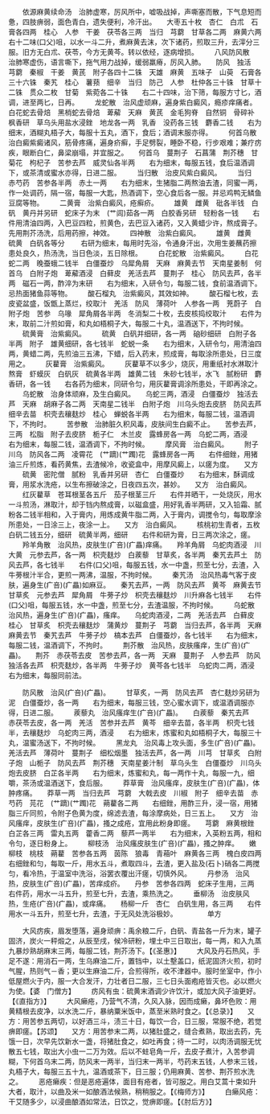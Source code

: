 <!-- { "loadSidebar": true } -->
　　依源麻黄续命汤　治肺虚寒，厉风所中，嘘吸战掉，声嘶塞而散，下气息短而惫，四肢痹弱，面色青白，遗失便利，冷汗出。　　大枣五十枚　杏仁　白朮　石膏各四两　桂心　人参　干姜　茯苓各三两　当归　芎藭　甘草各二两　麻黄六两　　右十二味(口父)咀，以水一斗二升，煮麻黄去沫，次下诸药，煎取三升，去滓分三服。旧方无白朮、茯苓，今方无黄芩。转以依经，逐病增损。
　　八风防风散　治肺寒虚伤，语言嘶下，拖气用力战掉，缓弱羸瘠，厉风入肺。　　防风　独活　芎藭　秦椒　干姜　黄芪　附子各四十二铢　天雄　麻黄　五味子　山萸　石膏各三十六铢　秦艽　桂心　薯蓣　细辛　当归　防己　人参　杜仲各三十铢　甘草十二铢　贯众二枚　甘菊　紫菀各二十铢　　右二十四味，治下筛，每服方寸匕，酒调，进至两匕，日再。
　　龙蛇散　治风虚顽麻，遍身紫白癜风，瘾疹痒痛者。　　白花蛇去骨焙　黑梢蛇去骨焙　萆薢　天麻　黄芪　金毛狗脊　自然铜　骨碎补　枫香研　草乌头用盐水浸銼　地龙各一两　乳香　没药各三钱　麝香二钱　　右为细末，酒糊丸梧子大，每服十五丸，酒下，食后；酒调末服亦得。
　　何首乌散　治白癜紫癜诸风，筋骨疼痛，遍身疥癣，手足劈裂，睡卧不稳，行步艰难；兼疗疠疾，眼断白仁，鼻梁崩塌，并宜服之。　　何首乌　蔓荆子　石菖蒲　荆芥穗　甘菊花　枸杞子　苦参去芦　威灵仙各半两　　右为细末，每服五钱，食后温酒调下，或茶清或蜜水亦得，日进二服。
　　当归散　治皮风紫白癜风。
　　当归　赤芍药　苦参各半两　赤土一两　　右为细末，生猪脂二两熬油去渣，同蜜一两，作一处调药，隔一宿，每服一大匙，热酒调下，空心食后各一服。并忌鸡鸭无鳞鱼豆腐等物。
　　二黄膏　治紫白癜风，疮癣疥。
　　雄黄　雌黄　砒各半钱　白矾　黄丹并另研　蛇床子为末　(艹闾)茹各一两　白胶香另研　轻粉各一钱　　右件用清油四两，入巴豆四粒，煎黄色，去巴豆入诸药，又入黄蜡少许，熬成膏子。先用荆芥汤洗，后用药擦，神效。
　　四神散　治紫白癜风。
　　雄黄　雌黄　硫黄　白矾各等分
　　右研为细末，每用时先浴，令通身汗出，次用生姜蘸药擦患处良久，热汤洗，当日色淡，五日除根。
　　白花蛇散　治紫癜风。
　　白花蛇二两　晚蚕蛾二钱半　白僵蚕炒　乌犀角屑　天麻　麻黄去节　天南星姜制　何首乌　白附子炮　萆薢酒浸　白藓皮　羌活去芦　蔓荆子　桂心　防风去芦，各半两　磁石一两，酢淬为末研　　右为细末，入研令匀，每服二钱，食前温酒调下。忌热面猪鱼蒜等物。
　　酸石榴丸　治紫癜风，其效如神。
　　酸石榴七枚，去皮瓷盆盛，饭甑上蒸烂，绞取汁　羌活　防风　薄荷叶　人参各一两　茺蔚子　白附子炮　苦参　乌喙　犀角屑各半两　冬消梨二十枚，去皮核捣绞取汁　　右件为末，取前二汁煎如膏，和丸如梧桐子大，每服二十丸，温酒送下，不拘时候。
　　硫黄膏　治紫癜风。
　　硫黄　白矾并细研，各一两　硇砂细研　白附子各半两　附子　雄黄细研，各七钱半　蛇蜕一条　　右为细末，入研令匀，用清油四两，黄蜡二两，先煎油三五沸，下蜡，后入药末，煎成膏，每取涂所患处，日三度用之。
　　灰藋膏　治紫癜风。
　　灰藋草不以多少，烧灰，用重纸衬水淋取汁熬膏　虾蟆灰　白矾灰　硫黄各半两　雄黄二钱　朱砂七钱半，水飞　腻粉研　麝香研，各一钱　　右各药为细末，同研令匀，用灰藋膏调涂所患处，干即再涂之。
　　乌蛇散　治身体顽麻，及生白癜风。　　乌蛇三两，酒浸　白僵蚕炒　独活去芦　天麻　胡麻子各二两　天南星二钱半　白附子炮　川乌头炮去皮脐　防风去芦　细辛去苗　枳壳去穰麸炒　桂心　蝉蜕各半两　　右为细末，每服二钱，温酒调下，不拘时。
　　苦参散　治肺脏久积风毒，皮肤间生白癜不止。　　苦参去芦，三两　松脂　附子去皮脐　栀子仁　木兰皮　露蜂房各一两　乌蛇二两，酒浸　　右为细末，每服二钱，温酒调下，不拘时候。
　　摩风膏　治白癜风。
　　附子　川乌　防风各二两　凌霄花　(艹蹢)(艹躅)花　露蜂房各一两　　右件细銼，用猪油三斤煎炼，看药黄焦，去渣候冷，收瓷盒中，用摩风癜上，以瘥为度。　　又方
　　硫黄　密陀僧　腻粉　乳香并另研　杏仁　白僵蚕炒　　右为细末，酥调成膏，用浆水洗疮，以生布擦破涂之，日夜四五次，甚妙。　　又方　治白癜风。
　　红灰藋草　苍耳根茎各五斤　茄子根茎三斤　　右件并晒干，一处烧灰，用水一斗煎汤，淋取汁，却于铛内熬成膏，以磁盒盛，用好乳香半两研，又入铅霜、腻粉各二钱半相和，入于膏内，用炼成黄牛脂二两，入于膏内，调搅令匀，每取摩涂所患处，一日涂三上，夜涂一上。　　又方　治白癜风。
　　核桃初生青者，五枚　白矾二钱五分，细研　硫黄半两，细研　　右件和研为膏，日三两次涂之，瘥。
　　羚羊角散　治风热，皮肤生(疒咅)(疒畾)痒痛。　　羚羊角屑　乌蛇肉酒浸　川大黄　元参去芦，各一两　枳壳麸炒　白蒺藜　甘草炙，各半两　秦艽去芦土　防风去芦，各七钱半　　右件(口父)咀，每服五钱，水一中盏，煎至七分，去渣，入牛蒡根汁半合，更煎一两沸，温服，不拘时候。
　　秦艽汤　治风热毒气客于皮肤，遍身生(疒咅)(疒畾)如麻豆。　　秦艽去芦，一两　防风去芦　黄芩　麻黄去节　甘草炙　元参去芦　犀角屑　牛蒡子炒　枳壳去穰麸炒　川升麻各七钱半　　右件(口父)咀，每服五钱，水一中盏，煎至七分，去渣温服，不拘时候。
　　乌蛇散　治风热，遍身生(疒咅)(疒畾)，瘙痒。　　乌蛇肉酒浸，二两　羌活去芦　白藓皮　桂心　甘草炙　枳壳去穰麸炒　蒲黄炒　蔓荆子　芎藭　当归去芦，各半两　天麻　麻黄去节　秦艽去芦　牛蒡子炒　槁本去芦　白僵蚕炒，各七钱半　　右为细末，每服二钱，温酒调下，不拘时。
　　荆芥散　治风热，皮肤瘙痒，生(疒咅)(疒畾)。　　荆芥　赤茯苓去皮　苦参去芦，各一两　天麻　蔓荆子　人参去芦　防风　独活各去芦　枳壳麸炒，各半两　牛蒡子炒　黄芩各七钱半　乌蛇肉二两，酒浸　　右为细末，每服同前法。

　　防风散　治风(疒咅)(疒畾)。
　　甘草炙，一两　防风去芦　杏仁麸炒另研为泥　白僵蚕炒，各一两　　右为细末，每服三钱，空心蜜水调下，或温酒调服亦得，日进二服。
　　蒺藜丸　治风瘙痒生(疒咅)(疒畾)。　　白蒺藜　秦艽去芦　赤茯苓去皮，各一两　羌活　苦参并去芦　黄芩　细辛去苗，各半两　枳壳七钱半，去穰麸炒　乌蛇肉三两，酒浸　　右为细末，炼蜜和丸如梧桐子大，每服三十丸，温蜜汤送下，不拘时候。
　　黑龙丸　治风毒上攻头面，多生(疒咅)(疒畾)。　　羌活去芦　薄荷叶　蔓荆子　细松烟墨　独活去芦，各一两　川芎　甘草炙　白附子炮　山栀子　防风去芦　荆芥穗　天南星姜汁制　草乌头生　白僵蚕炒　川乌头炮去皮脐　白芷各半两　　右为细末，炼蜜和丸，每一两作十丸，每服一九，细嚼，茶汤或温酒送下，食后服。
　　莽草膏　治风瘙痒，皮肤生(疒咅)(疒畾)，体肿疼痛。　　莽草一两　当归去芦　芎藭　大戟去皮　川椒　附子　细辛去苗　赤芍药　芫花　(艹蹢)(艹躅)花　蒴藋各二两　　右细銼，用酢三升，浸一宿，用猪脂三斤同煎，令附子色黄为度，绵滤去渣，每涂摩病处，日三五上。　　又方　治风瘙痒，皮肤生(疒咅)(疒畾)，搔之成疮，宜用此粉身即瘥。　　芎藭　麻黄根銼　白芷各三两　雷丸五两　藿香二两　藜芦一两半　　右为细末，入英粉五两，相和令匀，逐日粉身上。
　　柳枝汤　治风瘙皮肤生(疒咅)(疒畾)，搔之肿痒。　　嫩柳枝　桃枝　蒴藋　苦参各五两　茵陈　狼毒　青葙叶　麻黄各三两　槐白皮四两　　右细銼和匀，每取一斤，用水五斗，煮取四斗，去渣，更入盐及(石卜)硝各二两搅匀，看冷热，于温室中洗浴，浴罢衣覆出汗瘥，切慎外风。
　　丹参汤　治风热，皮肤生(疒咅)(疒畾)，苦痒成疥。　　丹参　苦参各四两　蛇床子生用，三两　　右件药，用水一斗五升，煎至七升，去渣，乘热洗之。
　　垂柳汤　治皮肤风热，生疮(疒咅)(疒畾)，或痒痛。　　杨柳一斤　杏仁　白矾生用，各三两　　右件用水一斗五升，煎至七升，去渣，于无风处洗浴极妙。
　　　　单方

　　大风疠疾，眉发堕落，遍身顽痹：禹余粮二斤，白矾、青盐各一斤为末，罐子固济，炭火一秤煅之，从辰至戌，候冷研粉，埋土中三日取出，每一两，和入九蒸九暴炒熟胡麻末三两，每服二钱，荆芥汤下。【《圣惠》】
　　大风及丹石热风，手足不遂：用消石一两，生乌麻油二斤，置铛中，以土墼盖口，纸泥固济火煎，初时气腥，热则气－香；更以生麻油二斤，合煎得所，收不津器中。服时坐室中，作小低屋燃火于内，服一大合发汗，力壮者日二服，三七日头面疱疮皆灭也。必以燃火为使。【婆　门僧方】
　　疠风有虫：硫黄末酒调少许饮汁，或加大风子油更好。【《直指方》】
　　大风癞疮，乃营气不清，久风入脉，因而成癞，鼻坏色败：用黄精根去皮净，以水洗二斤，暴纳粟米饭中，蒸至米熟时食之。【《总录》】　　又方：用苦参五两切，以好酒三斗，渍三十日，每饮一合，日三服，常服不绝，若觉痹即瘥。【苏颂】　　又方：用苦参末二两，以猪肚盛之，缝合煮熟，取出去药，先饿一日，次早先饮新水一盏，将猪肚食之，如吐再食；待一二时，以肉汤调服无忧散五七钱，取出大小虫一二万为效。后以不蛀皂角一斤，去皮子煮汁，入苦参调糊，下何首乌末二两，防风末一两半，当归末一两半，芍药末五钱，人参末三钱，丸梧子大，每服三五十九，温酒或茶下，日三服；仍用麻黄、苦参、荆芥煎水洗之。
　　恶疮癞疾：但是恶疮遍体，面目有疮者，皆可服之。用白艾蒿十束如升大者，取汁，以曲及米一如酿酒法候熟，稍稍服之。【《梅师方》】
　　白癞风疮：干艾随多少，以浸曲酿酒如常法，日饮之，觉痹即瘥。【《肘后方》】
